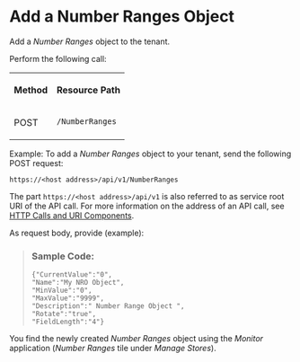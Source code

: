 <!-- loiob1bd9453b5554211a3e619a87c8d79c6 -->

# Add a Number Ranges Object

Add a *Number Ranges* object to the tenant.



Perform the following call:


<table>
<tr>
<th valign="top">

Method



</th>
<th valign="top">

Resource Path



</th>
</tr>
<tr>
<td valign="top">

POST



</td>
<td valign="top">

 `/NumberRanges` 



</td>
</tr>
</table>

Example: To add a *Number Ranges* object to your tenant, send the following POST request:

`https://<host address>/api/v1/NumberRanges`

The part `https://<host address>/api/v1` is also referred to as service root URI of the API call. For more information on the address of an API call, see [HTTP Calls and URI Components](http-calls-and-uri-components-ca75e12.md).

As request body, provide \(example\):

> ### Sample Code:  
> ```
> {"CurrentValue":"0",
> "Name":"My NRO Object",
> "MinValue":"0",
> "MaxValue":"9999",
> "Description":" Number Range Object ",
> "Rotate":"true",
> "FieldLength":"4"}
> ```

You find the newly created *Number Ranges* object using the *Monitor* application \(*Number Ranges* tile under *Manage Stores*\).

